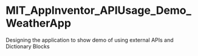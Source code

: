 # MIT_AppInventor_APIUsage_Demo_WeatherApp
Designing the application to show demo of using external APIs and Dictionary Blocks
